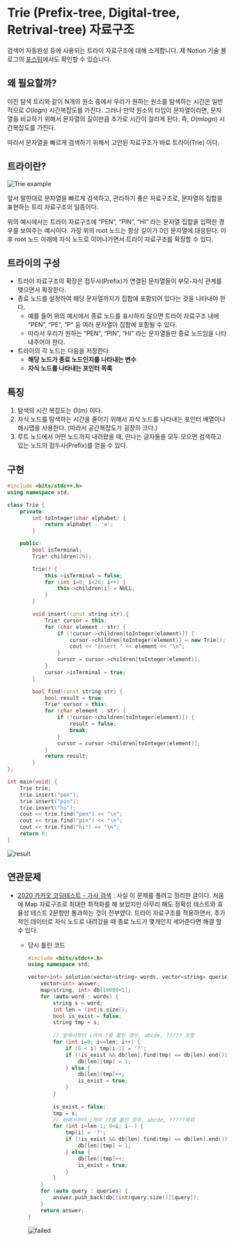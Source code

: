 # Trie (Prefix-tree, Digital-tree, Retrival-tree) 자료구조

검색어 자동완성 등에 사용되는 트라이 자료구조에 대해 소개합니다.
제 Notion 기술 블로그의 [포스팅](https://shyuuuuni.notion.site/Trie-Prefix-tree-Digital-tree-Retrival-tree-53e0906540034fc19dba0b8948214880)에서도 확인할 수 있습니다.

## 왜 필요할까?

이진 탐색 트리와 같이 N개의 원소 중에서 우리가 원하는 원소를 탐색하는 시간은 일반적으로 $O(log n)$ 시간복잡도를 가진다. 그러나 만약 원소의 타입이 문자열이라면, 문자열을 비교하기 위해서 문자열의 길이만큼 추가로 시간이 걸리게 된다. 즉, $O(m log n)$ 시간복잡도를 가진다.

따라서 문자열을 빠르게 검색하기 위해서 고안된 자료구조가 바로 트라이(Trie) 이다.

## 트라이란?

![Trie example](src/example.png)

앞서 말한대로 문자열을 빠르게 검색하고, 관리하기 좋은 자료구조로, 문자열의 집합을 표현하는 트리 자료구조의 일종이다.

위의 예시에서는 트라이 자료구조에 “PEN”, “PIN”, “HI” 라는 문자열 집합을 입력한 경우를 보여주는 예시이다. 가장 위의 root 노드는 항상 길이가 0인 문자열에 대응된다. 이후 root 노드 아래에 자식 노드로 이어나가면서 트라이 자료구조를 확장할 수 있다.

## 트라이의 구성

- 트라이 자료구조의 확장은 접두사(Prefix)가 연결된 문자열들이 부모-자식 관계를 맺으면서 확장한다.
- 종료 노드를 설정하여 해당 문자열까지가 집합에 포함되어 있다는 것을 나타내야 한다.
    - 예를 들어 위의 예시에서 종료 노드를 표시하지 않으면 트라이 자료구조 내에 “PEN”, “PE”, “P” 등 여러 문자열이 집합에 포함될 수 있다.
    - 따라서 우리가 원하는 “PEN”, “PIN”, “HI” 라는 문자열들만 종료 노드임을 나타내주어야 한다.
- 트라이의 각 노드는 다음을 저장한다.
    - **해당 노드가 종료 노드인지를 나타내는 변수**
    - **자식 노드를 나타내는 포인터 목록**

## 특징

1. 탐색의 시간 복잡도는 $O(m)$ 이다.
2. 자식 노드를 탐색하는 시간을 줄이기 위해서 자식 노드를 나타내는 포인터 배열이나 해시맵을 사용한다. (따라서 공간복잡도가 굉장히 크다.)
3. 루트 노드에서 어떤 노드까지 내려왔을 때, 만나는 글자들을 모두 모으면 검색하고 있는 노드의 접두사(Prefix)를 얻을 수 있다.

## 구현

```cpp
#include <bits/stdc++.h>
using namespace std;

class Trie {
    private:
        int toInteger(char alphabet) {
            return alphabet - 'a';
        }

    public:
        bool isTerminal;
        Trie* children[26];

        Trie() {
            this->isTerminal = false;
            for (int i=0; i<26; i++) {
                this->children[i] = NULL;
            }
        }

        void insert(const string str) {
            Trie* cursor = this;
            for (char element : str) {
                if (!cursor->children[toInteger(element)]) {
                    cursor->children[toInteger(element)] = new Trie();
                    cout << "insert " << element << "\n";
                }
                cursor = cursor->children[toInteger(element)];
            }
            cursor->isTerminal = true;
        }

        bool find(const string str) {
            bool result = true;
            Trie* cursor = this;
            for (char element : str) {
                if (!cursor->children[toInteger(element)]) {
                    result = false;
                    break;
                }
                cursor = cursor->children[toInteger(element)];
            }
            return result;
        }
};

int main(void) {
    Trie trie;
    trie.insert("pen");
    trie.insert("pin");
    trie.insert("hi");
    cout << trie.find("pen") << "\n";
    cout << trie.find("pin") << "\n";
    cout << trie.find("hi") << "\n";
    return 0;
}
```

![result](src/result.png)

## 연관문제

- [2020 카카오 코딩테스트 - 가사 검색](https://programmers.co.kr/learn/courses/30/lessons/60060?language=cpp) : 사실 이 문제를 풀려고 정리한 글이다. 처음에 Map 자료구조로 최대한 최적화를 해 보았지만 아무리 해도 정확성 테스트와 효율성 테스트 2문항만 통과하는 것이 전부였다. 트라이 자료구조를 적용하면서, 추가적인 데이터로 자식 노드로 내려갔을 때 종료 노드가 몇개인지 세어준다면 해결 할 수 있다.
    - 당시 틀린 코드
        
        ```cpp
        #include <bits/stdc++.h>
        using namespace std;
        
        vector<int> solution(vector<string> words, vector<string> queries) {
            vector<int> answer;
            map<string, int> db[10000+1];
            for (auto word : words) {
                string s = word;
                int len = (int)s.size();
                bool is_exist = false;
                string tmp = s;
                
                // 앞에서부터 i개의 ?를 붙인 경우, abcde, ????? 포함
                for (int i=0; i<=len; i++) {
                    if (0 < i) tmp[i-1] = '?';
                    if (!is_exist && db[len].find(tmp) == db[len].end()) {
                        db[len][tmp] = 1;
                    } else {
                        db[len][tmp]++;
                        is_exist = true;
                    }
                }
                
                is_exist = false;
                tmp = s;
                // 뒤에서부터 i개의 ?f를 붙인 경우, abcde, ?????제외
                for (int i=len-1; 0<i; i--) {
                    tmp[i] = '?';
                    if (!is_exist && db[len].find(tmp) == db[len].end()) {
                        db[len][tmp] = 1;
                    } else {
                        db[len][tmp]++;
                        is_exist = true;
                    }
                }
            }
            for (auto query : queries) {
                answer.push_back(db[(int)query.size()][query]);
            }
            return answer;
        }
        ```
        
        ![failed](src/failed.png)